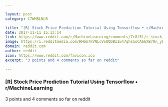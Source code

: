 ```yaml
---

layout: post
category: C7WHBLNLR

title: "[R] Stock Price Prediction Tutorial Using Tensorflow • r/MachineLearning"
date: 2017-11-11 15:13:14
link: https://www.reddit.com/r/MachineLearning/comments/7c8l5l/r_stock_price_prediction_tutorial_using_tensorflow/
image: https://i.redditmedia.com/HHGm7kVNLcVoQODB1Iw47qhs1oCA66XB70n_yD7jVsI.jpg?w=320&s=88a56e33bd6e31ccdbac835b03243b3f
domain: reddit.com
author: reddit
icon: https://www.reddit.com/favicon.ico
excerpt: "3 points and 4 comments so far on reddit"

---
```


### [R] Stock Price Prediction Tutorial Using Tensorflow • r/MachineLearning

3 points and 4 comments so far on reddit